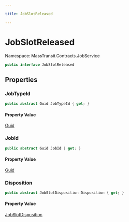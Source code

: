 ```yaml
---

title: JobSlotReleased

---
```


# JobSlotReleased

Namespace: MassTransit.Contracts.JobService

```csharp
public interface JobSlotReleased
```

## Properties

### **JobTypeId**

```csharp
public abstract Guid JobTypeId { get; }
```

#### Property Value

[Guid](https://learn.microsoft.com/en-us/dotnet/api/system.guid)<br/>

### **JobId**

```csharp
public abstract Guid JobId { get; }
```

#### Property Value

[Guid](https://learn.microsoft.com/en-us/dotnet/api/system.guid)<br/>

### **Disposition**

```csharp
public abstract JobSlotDisposition Disposition { get; }
```

#### Property Value

[JobSlotDisposition](../masstransit-contracts-jobservice/jobslotdisposition)<br/>
